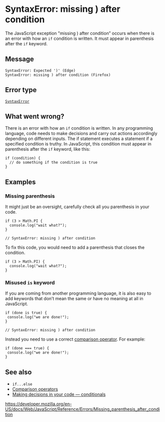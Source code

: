 SyntaxError: missing ) after condition
======================================

The JavaScript exception "missing ) after condition” occurs when there is an error with how an `if` condition is written. It must appear in parenthesis after the `if` keyword.

Message
-------

    SyntaxError: Expected ')' (Edge)
    SyntaxError: missing ) after condition (Firefox)

Error type
----------

[`SyntaxError`](../global_objects/syntaxerror)

What went wrong?
----------------

There is an error with how an `if` condition is written. In any programming language, code needs to make decisions and carry out actions accordingly depending on different inputs. The if statement executes a statement if a specified condition is truthy. In JavaScript, this condition must appear in parenthesis after the `if` keyword, like this:

    if (condition) {
      // do something if the condition is true
    }

Examples
--------

### Missing parenthesis

It might just be an oversight, carefully check all you parenthesis in your code.

    if (3 > Math.PI {
      console.log("wait what?");
    }

    // SyntaxError: missing ) after condition

To fix this code, you would need to add a parenthesis that closes the condition.

    if (3 > Math.PI) {
      console.log("wait what?");
    }

### Misused `is` keyword

If you are coming from another programming language, it is also easy to add keywords that don’t mean the same or have no meaning at all in JavaScript.

    if (done is true) {
     console.log("we are done!");
    }

    // SyntaxError: missing ) after condition

Instead you need to use a correct [comparison operator](https://developer.mozilla.org/en-US/docs/Web/JavaScript/Reference/Operators). For example:

    if (done === true) {
     console.log("we are done!");
    }

See also
--------

-   `if...else`
-   [Comparison operators](https://developer.mozilla.org/en-US/docs/Web/JavaScript/Reference/Operators)
-   [Making decisions in your code — conditionals](https://developer.mozilla.org/en-US/docs/Learn/JavaScript/Building_blocks/conditionals)

<a href="https://developer.mozilla.org/en-US/docs/Web/JavaScript/Reference/Errors/Missing_parenthesis_after_condition" class="_attribution-link">https://developer.mozilla.org/en-US/docs/Web/JavaScript/Reference/Errors/Missing_parenthesis_after_condition</a>
